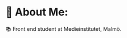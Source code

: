 # 💫 About Me:
📚 Front end student at Medieinstitutet, Malmö.

<!-- Proudly created with GPRM ( https://gprm.itsvg.in ) -->
